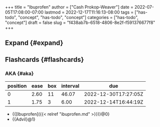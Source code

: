 +++
title = "Ibuprofen"
author = ["Cash Prokop-Weaver"]
date = 2022-07-05T17:08:00-07:00
lastmod = 2022-12-17T11:16:13-08:00
tags = ["has-todo", "concept", "has-todo", "concept"]
categories = ["has-todo", "concept"]
draft = false
slug = "f438ab7b-6518-4806-8e2f-f591376677f8"
+++

## Expand {#expand}


## Flashcards {#flashcards}


### AKA {#aka}

| position | ease | box | interval | due                  |
|----------|------|-----|----------|----------------------|
| 0        | 2.60 | 11  | 46.07    | 2022-12-30T17:27:05Z |
| 1        | 1.75 | 3   | 6.00     | 2022-12-14T16:44:19Z |

-   {{[Ibuprofen]({{< relref "ibuprofen.md" >}})}@0}
-   {{Advil}@1}
